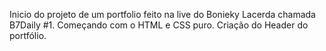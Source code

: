 Inicio do projeto de um portfolio feito na live do Bonieky Lacerda chamada B7Daily #1. Começando com o HTML e CSS puro. Criação do Header do portfólio. 